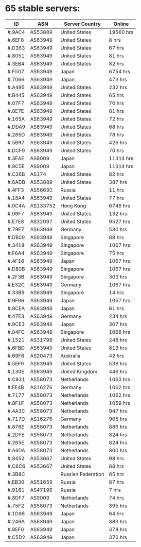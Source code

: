 # 65 stable servers:

| ID | ASN | Server Country | Online |
| ------ | ------ | ------ | ------ |
| #.9AC4 | AS53889 | United States | 19560 hrs |
| #.6EF8 | AS63949 | United States | 8 hrs |
| #.D363 | AS63949 | United States | 67 hrs |
| #.8051 | AS63949 | United States | 81 hrs |
| #.3EB4 | AS63949 | United States | 82 hrs |
| #.F507 | AS63949 | Japan | 6754 hrs |
| #.7066 | AS63949 | Japan | 473 hrs |
| #.A495 | AS63949 | United States | 232 hrs |
| #.B445 | AS63949 | United States | 65 hrs |
| #.07F7 | AS63949 | United States | 70 hrs |
| #.0E7E | AS63949 | United States | 81 hrs |
| #.165A | AS63949 | United States | 72 hrs |
| #.DDA9 | AS63949 | United States | 68 hrs |
| #.285D | AS63949 | United States | 78 hrs |
| #.5B97 | AS63949 | United States | 426 hrs |
| #.DCF9 | AS63949 | United States | 70 hrs |
| #.3EAE | AS9009 | Japan | 11314 hrs |
| #.8C5E | AS9009 | Japan | 11314 hrs |
| #.C36B | AS174 | United States | 82 hrs |
| #.6ADB | AS53889 | United States | 387 hrs |
| #.4FF3 | AS56630 | Russia | 11 hrs |
| #.18A4 | AS63949 | United States | 77 hrs |
| #.0C4A | AS133752 | Hong Kong | 6749 hrs |
| #.06F7 | AS63949 | United States | 132 hrs |
| #.E7E8 | AS32097 | United States | 9527 hrs |
| #.79E7 | AS63949 | Germany | 530 hrs |
| #.DB09 | AS63949 | Singapore | 88 hrs |
| #.3418 | AS63949 | Singapore | 1067 hrs |
| #.F6A4 | AS63949 | Singapore | 75 hrs |
| #.4F16 | AS63949 | Japan | 1067 hrs |
| #.D80B | AS63949 | Singapore | 1067 hrs |
| #.2F3B | AS63949 | Singapore | 303 hrs |
| #.E32C | AS63949 | Germany | 1067 hrs |
| #.33B9 | AS63949 | Singapore | 14 hrs |
| #.9F96 | AS63949 | Japan | 1067 hrs |
| #.8CEA | AS63949 | Japan | 61 hrs |
| #.47E3 | AS63949 | Germany | 234 hrs |
| #.9CE3 | AS63949 | Japan | 307 hrs |
| #.04FC | AS63949 | Singapore | 1066 hrs |
| #.1521 | AS31798 | United States | 248 hrs |
| #.6FBD | AS63949 | United States | 813 hrs |
| #.69F6 | AS20473 | Australia | 42 hrs |
| #.5EF9 | AS63949 | United States | 538 hrs |
| #.130E | AS63949 | United Kingdom | 446 hrs |
| #.C931 | AS58073 | Netherlands | 1063 hrs |
| #.FE4B | AS16276 | Germany | 1062 hrs |
| #.7177 | AS58073 | Netherlands | 1062 hrs |
| #.8F1F | AS58073 | Netherlands | 1059 hrs |
| #.4A30 | AS58073 | Netherlands | 947 hrs |
| #.717D | AS16276 | Germany | 905 hrs |
| #.876E | AS58073 | Netherlands | 886 hrs |
| #.2DFE | AS58073 | Netherlands | 824 hrs |
| #.265E | AS58073 | Netherlands | 824 hrs |
| #.A6DA | AS58073 | Netherlands | 800 hrs |
| #.8452 | AS53667 | United States | 98 hrs |
| #.C6C6 | AS53667 | United States | 88 hrs |
| #.3B8C |  | Russian Federation | 85 hrs |
| #.EB30 | AS51659 | Russia | 87 hrs |
| #.9161 | AS47196 | Russia | 7 hrs |
| #.8DF7 | AS9009 | Netherlands | 74 hrs |
| #.75F2 | AS58073 | Netherlands | 395 hrs |
| #.1D98 | AS63949 | Japan | 64 hrs |
| #.246A | AS63949 | Japan | 383 hrs |
| #.8EF0 | AS63949 | Japan | 378 hrs |
| #.C5D2 | AS63949 | Japan | 370 hrs |

